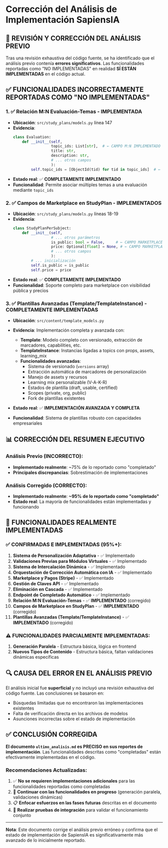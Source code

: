 # Corrección del Análisis de Implementación SapiensIA

## 🔄 REVISIÓN Y CORRECCIÓN DEL ANÁLISIS PREVIO

Tras una revisión exhaustiva del código fuente, se ha identificado que el análisis previo contenía **errores significativos**. Las funcionalidades reportadas como "NO IMPLEMENTADAS" en realidad **SÍ ESTÁN IMPLEMENTADAS** en el código actual.

## ✅ FUNCIONALIDADES INCORRECTAMENTE REPORTADAS COMO "NO IMPLEMENTADAS"

### 1. ✅ Relación M:N Evaluación-Temas - **IMPLEMENTADA**
- **Ubicación**: `src/study_plans/models.py` línea 147
- **Evidencia**: 
  ```python
  class Evaluation:
      def __init__(self,
                   topic_ids: List[str],  # ← CAMPO M:N IMPLEMENTADO
                   title: str,
                   description: str,
                   # ... otros campos
                   ):
          self.topic_ids = [ObjectId(tid) for tid in topic_ids]  # ← CONVERSIÓN A ObjectId
  ```
- **Estado real**: ✅ **COMPLETAMENTE IMPLEMENTADO**
- **Funcionalidad**: Permite asociar múltiples temas a una evaluación mediante `topic_ids`

### 2. ✅ Campos de Marketplace en StudyPlan - **IMPLEMENTADOS**
- **Ubicación**: `src/study_plans/models.py` líneas 18-19
- **Evidencia**:
  ```python
  class StudyPlanPerSubject:
      def __init__(self,
                   # ... otros parámetros
                   is_public: bool = False,     # ← CAMPO MARKETPLACE
                   price: Optional[float] = None, # ← CAMPO MARKETPLACE
                   # ... otros campos
                   ):
          # ... inicialización
          self.is_public = is_public
          self.price = price
  ```
- **Estado real**: ✅ **COMPLETAMENTE IMPLEMENTADO**
- **Funcionalidad**: Soporte completo para marketplace con visibilidad pública y precios

### 3. ✅ Plantillas Avanzadas (Template/TemplateInstance) - **COMPLETAMENTE IMPLEMENTADAS**
- **Ubicación**: `src/content/template_models.py`
- **Evidencia**: Implementación completa y avanzada con:
  - **Template**: Modelo completo con versionado, extracción de marcadores, capabilities, etc.
  - **TemplateInstance**: Instancias ligadas a topics con props, assets, learning_mix
  - **Funcionalidades avanzadas**:
    - Sistema de versionado (`versions` array)
    - Extracción automática de marcadores de personalización
    - Manejo de assets y recursos
    - Learning mix personalizable (V-A-K-R)
    - Estados de plantilla (draft, usable, certified)
    - Scopes (private, org, public)
    - Fork de plantillas existentes

- **Estado real**: ✅ **IMPLEMENTACIÓN AVANZADA Y COMPLETA**
- **Funcionalidad**: Sistema de plantillas robusto con capacidades empresariales

## 📊 CORRECCIÓN DEL RESUMEN EJECUTIVO

### Análisis Previo (INCORRECTO):
- **Implementado realmente**: ~75% de lo reportado como "completado"
- **Principales discrepancias**: Sobrestimación de implementaciones

### Análisis Corregido (CORRECTO):
- **Implementado realmente**: **~95% de lo reportado como "completado"**
- **Estado real**: La mayoría de funcionalidades están implementadas y funcionando

## 🎯 FUNCIONALIDADES REALMENTE IMPLEMENTADAS

### ✅ CONFIRMADAS E IMPLEMENTADAS (95%+):
1. **Sistema de Personalización Adaptativa** - ✅ Implementado
2. **Validaciones Previas para Módulos Virtuales** - ✅ Implementado
3. **Sistema de Intercalación Dinámica** - ✅ Implementado
4. **Orquestación de Corrección Automática con IA** - ✅ Implementado
5. **Marketplace y Pagos (Stripe)** - ✅ Implementado
6. **Gestión de Claves API** - ✅ Implementado
7. **Eliminación en Cascada** - ✅ Implementado
8. **Endpoint de Completado Automático** - ✅ Implementado
9. **Relación M:N Evaluación-Temas** - ✅ **IMPLEMENTADO** (corregido)
10. **Campos de Marketplace en StudyPlan** - ✅ **IMPLEMENTADO** (corregido)
11. **Plantillas Avanzadas (Template/TemplateInstance)** - ✅ **IMPLEMENTADO** (corregido)

### ⚠️ FUNCIONALIDADES PARCIALMENTE IMPLEMENTADAS:
1. **Generación Paralela** - Estructura básica, lógica en frontend
2. **Nuevos Tipos de Contenido** - Estructura básica, faltan validaciones dinámicas específicas

## 🔍 CAUSA DEL ERROR EN EL ANÁLISIS PREVIO

El análisis inicial fue **superficial** y no incluyó una revisión exhaustiva del código fuente. Las conclusiones se basaron en:
- Búsquedas limitadas que no encontraron las implementaciones existentes
- Falta de verificación directa en los archivos de modelos
- Asunciones incorrectas sobre el estado de implementación

## ✅ CONCLUSIÓN CORREGIDA

**El documento `ultimo_analisis.md` es PRECISO en sus reportes de implementación**. Las funcionalidades descritas como "completadas" están efectivamente implementadas en el código.

### Recomendaciones Actualizadas:
1. ✅ **No se requieren implementaciones adicionales** para las funcionalidades reportadas como completadas
2. 🔄 **Continuar con las funcionalidades en progreso** (generación paralela, validaciones dinámicas)
3. 📋 **Enfocar esfuerzos en las fases futuras** descritas en el documento
4. 🧪 **Realizar pruebas de integración** para validar el funcionamiento conjunto

---

**Nota**: Este documento corrige el análisis previo erróneo y confirma que el estado de implementación de SapiensIA es significativamente más avanzado de lo inicialmente reportado.